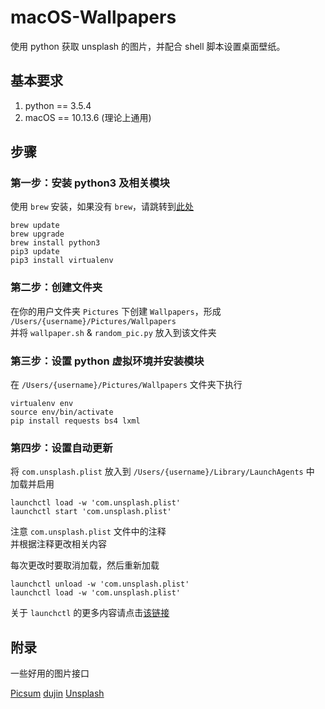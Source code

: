 # macOS-Wallpapers

使用 python 获取 unsplash 的图片，并配合 shell 脚本设置桌面壁纸。

## 基本要求
1. python == 3.5.4
2. macOS == 10.13.6 (理论上通用)

## 步骤

### 第一步：安装 python3 及相关模块
使用 `brew` 安装，如果没有 `brew`，请跳转到[此处](https://brew.sh)
```
brew update
brew upgrade
brew install python3
pip3 update
pip3 install virtualenv
```

### 第二步：创建文件夹
在你的用户文件夹 `Pictures` 下创建 `Wallpapers`，形成 `/Users/{username}/Pictures/Wallpapers`  
并将 `wallpaper.sh` & `random_pic.py` 放入到该文件夹

### 第三步：设置 python 虚拟环境并安装模块
在 `/Users/{username}/Pictures/Wallpapers` 文件夹下执行
```
virtualenv env
source env/bin/activate
pip install requests bs4 lxml
```

### 第四步：设置自动更新
将 `com.unsplash.plist` 放入到 `/Users/{username}/Library/LaunchAgents` 中
加载并启用
```
launchctl load -w 'com.unsplash.plist'
launchctl start 'com.unsplash.plist'
```
注意 `com.unsplash.plist` 文件中的注释  
并根据注释更改相关内容  

每次更改时要取消加载，然后重新加载
```
launchctl unload -w 'com.unsplash.plist'
launchctl load -w 'com.unsplash.plist'
```

关于 `launchctl` 的更多内容请点击[该链接](https://www.jianshu.com/p/4addd9b455f2)


## 附录
一些好用的图片接口

[Picsum](https://picsum.photos)
[dujin](https://api.dujin.org/bing/1920.php)
[Unsplash](https://source.unsplash.com/random)


